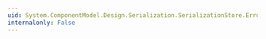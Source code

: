 ```yaml
---
uid: System.ComponentModel.Design.Serialization.SerializationStore.Errors
internalonly: False
---
```

